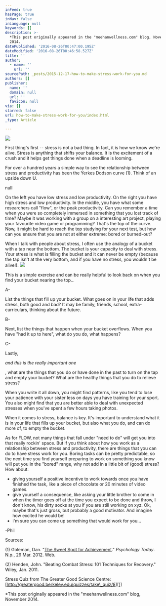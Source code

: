 ```yaml
---
inFeed: true
hasPage: true
inNav: false
inLanguage: null
keywords: []
description: >-
  *This post originally appeared in the "meehanwellness.com" blog, November
  2014.
datePublished: '2016-08-26T00:47:00.195Z'
dateModified: '2016-08-26T00:46:58.527Z'
title: ''
author:
  - name: ''
    url: ''
sourcePath: _posts/2015-12-17-how-to-make-stress-work-for-you.md
authors: []
publisher:
  name: ''
  domain: null
  url: ''
  favicon: null
via: {}
starred: false
url: how-to-make-stress-work-for-you/index.html
_type: Article

---
```

![](https://s3-us-west-2.amazonaws.com/the-grid-img/p/a910b1f1abe32531d55537c7efc5ea7ffed26aaa.jpg)

First thing's first -- stress is not a bad thing. In fact, it is how we know we're alive. Stress is anything that shifts your balance. It is the excitement of a crush and it helps get things done when a deadline is looming. 

For over a hundred years a simple way to see the relationship between stress and productivity has been the Yerkes Dodson curve (1). Think of an upside down U.

null

On the left you have low stress and low productivity. On the right you have high stress and low productivity. In the middle, you have what some researchers call "flow", or the peak productivity. Can you remember a time when you were so completely immersed in something that you lost track of time? Maybe it was working with a group on a interesting art project, playing your favourite video game or programming? That's the top of the curve. Now, it might be hard to reach the top studying for your next test, but how can you ensure that you are not at either extreme: bored or burned-out?

When I talk with people about stress, I often use the analogy of a bucket with a tap near the bottom. The bucket is your capacity to deal with stress. Your stress is what is filling the bucket and it can never be empty (because the tap isn't at the very bottom, and if you have no stress, you wouldn't be alive!). ![](https://the-grid-user-content.s3-us-west-2.amazonaws.com/71fd8649-b406-40fc-ae75-564824a0f499.JPG)

This is a simple exercise and can be really helpful to look back on when you find your bucket nearing the top...

A-

List the things that fill up your bucket. What goes on in your life that adds stress, both good and bad? It may be family, friends, school, extra-curriculars, thinking about the future.

B-

Next, list the things that happen when your bucket overflows. When you have "had it up to here", what do you do, what happens?

C-

Lastly,

_and this is the really important one_

, what are the things that you do or have done in the past to turn on the tap and empty your bucket? What are the healthy things that you do to relieve stress?

When you write it all down, you might find patterns, like you tend to lose your patience with your sister less on days you have training for your sport. You also might find that you are better able to deal with unexpected stresses when you've spent a few hours taking photos.

When it comes to stress, balance is key. It's important to understand what it is in your life that fills up your bucket, but also what you do, and can do more of, to empty the bucket.

As for FLOW, not many things that fall under "need to do" will get you into that really rockin' space. But if you think about how you work as a relationship between stress and productivity, there are things that you can do to have stress work for you. Boring tasks can be pretty predictable, so the next time you find yourself preparing to work on something you know will put you in the "bored" range, why not add in a little bit of (good) stress? How about:

* giving yourself a positive incentive to work towards once you have finished the task, like a piece of chocolate or 20 minutes of video games.
* give yourself a consequence, like asking your little brother to come in when the timer goes off at the time you expect to be done and throw, I don't know, his dirty socks at you if you are still working on xyz. Ok, maybe that's just gross, but probably a good motivator. And imagine how excited he would be!
* I'm sure you can come up something that would work for you... 

-Phil

Sources:

(1) Goleman, Dan. "[The Sweet Spot for Achievement][0]." _Psychology Today_. N.p., 29 Mar. 2012\. Web.

(2) Henden, John. "Beating Combat Stress: 101 Techniques for Recovery." Wiley, Jan. 2011\.

Stress Quiz from The Greater Good Science Centre: [http://greatergood.berkeley.edu/quizzes/take\_quiz/8][1]

\*This post originally appeared in the "meehanwellness.com" blog, November 2014\.

[0]: http://www.psychologytoday.com/blog/the-brain-and-emotional-intelligence/201203/the-sweet-spot-achievement
[1]: http://greatergood.berkeley.edu/quizzes/take_quiz/8